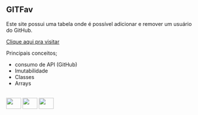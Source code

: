 ## GITFav

Este site possui uma tabela onde é possível adicionar e remover um usuário do GitHub.

<a href="https://kaioba13.github.io/GITFav/" target="_blank">Clique aqui pra visitar</a>

Principais conceitos;

- consumo de API (GitHub)
- Imutabilidade
- Classes
- Arrays

<div style="display: inline_block"><br>
 <img height="30" width="40" src="https://cdn.jsdelivr.net/gh/devicons/devicon/icons/html5/html5-original.svg" />
 <img height="30" width="40" src="https://cdn.jsdelivr.net/gh/devicons/devicon/icons/css3/css3-original.svg" />
 <img height="30" width="40" src="https://cdn.jsdelivr.net/gh/devicons/devicon/icons/javascript/javascript-original.svg" />
</div>
